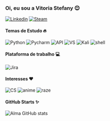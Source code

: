 ### Oi, eu sou a Vitoria Stefany 😊


[![Linkedin](https://img.shields.io/badge/LinkedIn-0077B5?style=for-the-badge&logo=linkedin&logoColor=white)](https://www.linkedin.com/in/vitoria-stefany-18a562197/)
[![Steam](https://img.shields.io/badge/Steam-000000?style=for-the-badge&logo=steam&logoColor=white)](https://steamcommunity.com/profiles/76561198852258524/)


#### Temas de Estudo 🔥
![Python](https://img.shields.io/badge/Python-FFD43B?style=for-the-badge&logo=python&logoColor=blue)
![Pycharm](https://img.shields.io/badge/PyCharm-000000.svg?&style=for-the-badge&logo=PyCharm&logoColor=white)
![API](https://img.shields.io/badge/fastapi-109989?style=for-the-badge&logo=FASTAPI&logoColor=white) 
![VS](    https://img.shields.io/badge/Visual_Studio_Code-0078D4?style=for-the-badge&logo=visual%20studio%20code&logoColor=white)
![Kali](https://img.shields.io/badge/Kali_Linux-557C94?style=for-the-badge&logo=kali-linux&logoColor=white)
![shell](https://img.shields.io/badge/powershell-5391FE?style=for-the-badge&logo=powershell&logoColor=white)

#### Plataforma de trabalho 💻
![Jira](https://img.shields.io/badge/Jira-0052CC?style=for-the-badge&logo=Jira&logoColor=white)

#### Interesses ❤️
![CS](https://img.shields.io/badge/Counter_Strike-000000?style=for-the-badge&logo=counter-strike&logoColor=white)
![anime](https://img.shields.io/badge/Crunchyroll-F47521?style=for-the-badge&logo=crunchyroll&logoColor=white)
![raze](https://img.shields.io/badge/razer%20laptop-44D62D?style=for-the-badge&logo=razer&logoColor=252525)

#### GitHub Starts ✨
![Alma GitHub stats](https://github-readme-stats.vercel.app/api?username=AlmaStefany&show_icons=true&theme=radical)





